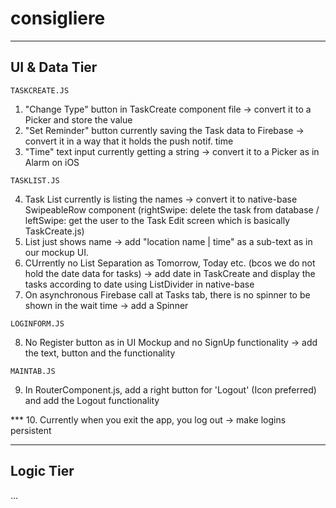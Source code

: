 # consigliere

---------------------
  UI & Data Tier
---------------------

    TASKCREATE.JS    
  1. "Change Type" button in TaskCreate component file -> convert it to a Picker and store the value
  2. "Set Reminder" button currently saving the Task data to Firebase -> convert it in a way that it holds the push notif. time
  3. "Time" text input currently getting a string -> convert it to a Picker as in Alarm on iOS
  
    TASKLIST.JS
  4. Task List currently is listing the names -> convert it to native-base SwipeableRow component (rightSwipe: delete the task from database / leftSwipe: get the user to the Task Edit screen which is basically TaskCreate.js)
  5. List just shows name -> add "location name | time" as a sub-text as in our mockup UI.
  6. CUrrently no List Separation as Tomorrow, Today etc. (bcos we do not hold the date data for tasks) -> add date in TaskCreate and display the tasks according to date using ListDivider in native-base
  7. On asynchronous Firebase call at Tasks tab, there is no spinner to be shown in the wait time -> add a Spinner
  
    LOGINFORM.JS
  8. No Register button as in UI Mockup and no SignUp functionality -> add the text, button and the functionality
  
    MAINTAB.JS
  9. In RouterComponent.js, add a right button for 'Logout' (Icon preferred) and add the Logout functionality
  
  
 *** 10. Currently when you exit the app, you log out -> make logins persistent


---------------------
  Logic Tier
---------------------

  ...
